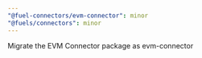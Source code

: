 ```yaml
---
"@fuel-connectors/evm-connector": minor
"@fuels/connectors": minor
---
```


Migrate the EVM Connector package as evm-connector
